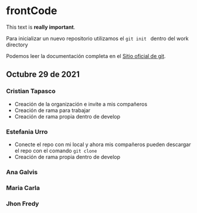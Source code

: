 # frontCode

This text is **really important**.

Para inicializar un nuevo repositorio utilizamos el  ``git init `` dentro  del work directory 

Podemos leer la documentación completa en el  [Sitio oficial de git](https://git-scm.com/book/es/v2).

## Octubre 29 de 2021

### Cristian Tapasco
- Creación de la organización e invite a mis compañeros
- Creación de rama para trabajar
- Creación de rama propia dentro de develop

### Estefania Urro 
- Conecte el repo con mi local y ahora mis compañeros pueden descargar el repo con el comando ``git clone``
- Creación de rama propia dentro de develop

### Ana Galvis



### Maria Carla



### Jhon Fredy



